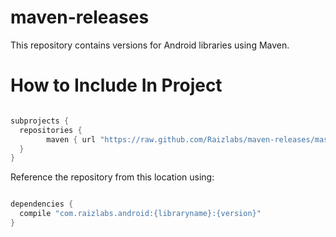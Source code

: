 maven-releases
==============

This repository contains versions for Android libraries using Maven.

# How to Include In Project

```groovy

subprojects {
  repositories {
        maven { url "https://raw.github.com/Raizlabs/maven-releases/master/releases" }
  }
}

```

Reference the repository from this location using:

```groovy

dependencies {
  compile "com.raizlabs.android:{libraryname}:{version}"
}


```
